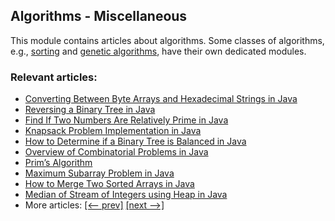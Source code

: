 ## Algorithms - Miscellaneous

This module contains articles about algorithms. Some classes of algorithms, e.g., [sorting](/../algorithms-sorting) and
[genetic algorithms](/../algorithms-genetic), have their own dedicated modules. 

### Relevant articles:

- [Converting Between Byte Arrays and Hexadecimal Strings in Java](https://www.baeldung.com/java-byte-arrays-hex-strings)
- [Reversing a Binary Tree in Java](https://www.baeldung.com/java-reversing-a-binary-tree)
- [Find If Two Numbers Are Relatively Prime in Java](https://www.baeldung.com/java-two-relatively-prime-numbers)
- [Knapsack Problem Implementation in Java](https://www.baeldung.com/java-knapsack)
- [How to Determine if a Binary Tree is Balanced in Java](https://www.baeldung.com/java-balanced-binary-tree)
- [Overview of Combinatorial Problems in Java](https://www.baeldung.com/java-combinatorial-algorithms)
- [Prim’s Algorithm](https://www.baeldung.com/java-prim-algorithm)
- [Maximum Subarray Problem in Java](https://www.baeldung.com/java-maximum-subarray)
- [How to Merge Two Sorted Arrays in Java](https://www.baeldung.com/java-merge-sorted-arrays)
- [Median of Stream of Integers using Heap in Java](https://www.baeldung.com/java-stream-integers-median-using-heap)
- More articles: [[<-- prev]](/algorithms-miscellaneous-4) [[next -->]](/algorithms-miscellaneous-6)

